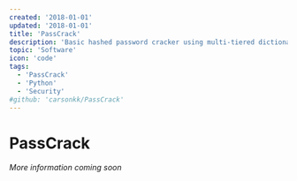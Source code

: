 ```yaml
---
created: '2018-01-01'
updated: '2018-01-01'
title: 'PassCrack'
description: 'Basic hashed password cracker using multi-tiered dictionary mutations'
topic: 'Software'
icon: 'code'
tags:
  - 'PassCrack'
  - 'Python'
  - 'Security'
#github: 'carsonkk/PassCrack'
---
```


# PassCrack

*More information coming soon*